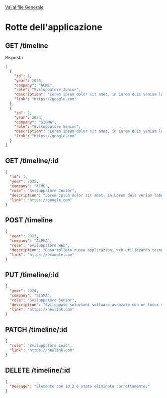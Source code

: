 [Vai al file Generale](3_Lezione.md)

# Rotte dell'applicazione

## GET /timeline

Risposta

```json
[
  {
    "id": 1,
    "year": 2025,
    "company": "ACME",
    "role": "Sviluppatore Junior",
    "description": "Lorem ipsum dolor sit amet, in Lorem duis veniam laborum ipsum nulla proident",
    "link": "https://google.com"
  },
  {
    "id": 2,
    "year": 2024,
    "company": "SIGMA",
    "role": "Sviluppatore Senior",
    "description": "Lorem ipsum dolor sit amet, in Lorem duis veniam laborum ipsum nulla proident",
    "link": "https://google.com"
  }
]
```

## GET /timeline/:id

```json
{
  "id": 1,
  "year": 2025,
  "company": "ACME",
  "role": "Sviluppatore Junior",
  "description": "Lorem ipsum dolor sit amet, in Lorem duis veniam laborum ipsum nulla proident",
  "link": "https://google.com"
}
```

## POST /timeline

```JSON
{
  "year": 2023,
  "company": "ALPHA",
  "role": "Sviluppatore Web",
  "description": "Desarrollato nuove applicazioni web utilizzando tecnologie moderne.",
  "link": "https://example.com"
}
```

## PUT /timeline/:id

```JSON
{
  "year": 2024,
  "company": "SIGMA",
  "role": "Sviluppatore Senior",
  "description": "Sviluppato soluzioni software avanzate con un focus sull'ottimizzazione delle performance.",
  "link": "https://newlink.com"
}
```

## PATCH /timeline/:id

```JSON
{
  "role": "Sviluppatore Lead",
  "link": "https://newlink.com"
}
```

## DELETE /timeline/:id

```JSON
{
  "message": "Elemento con id 2 è stato eliminato correttamente."
}
```
